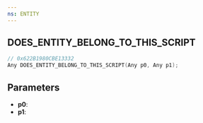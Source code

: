 ```yaml
---
ns: ENTITY
---
```

## DOES_ENTITY_BELONG_TO_THIS_SCRIPT

```c
// 0x622B1980CBE13332
Any DOES_ENTITY_BELONG_TO_THIS_SCRIPT(Any p0, Any p1);
```

## Parameters
* **p0**:
* **p1**:

